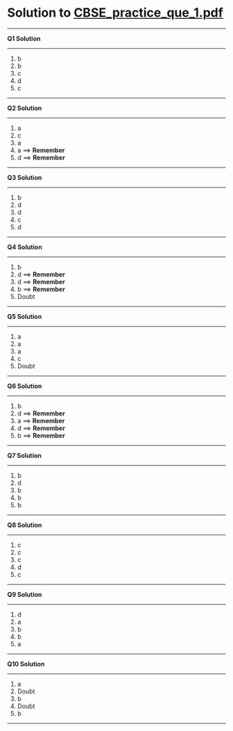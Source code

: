 # Solution to [CBSE_practice_que_1.pdf](Question_Bank/../CBSE_practise_que_1.pdf)

<hr>

**Q1 Solution**

<hr>

1. b
2. b
3. c
4. d
5. c

<hr>

**Q2 Solution**

<hr>

1. a
2. c
3. a
4. a ==> **Remember**
5. d ==> **Remember**

<hr>

**Q3 Solution**

<hr>

1. b
2. d
3. d
4. c
5. d

<hr>

**Q4 Solution**

<hr>

1. b
2. d ==> **Remember**
3. d ==> **Remember**
4. b ==> **Remember**
5. Doubt

<hr>

**Q5 Solution**

<hr>

1. a
2. a
3. a
4. c
5. Doubt

<hr>

**Q6 Solution**

<hr>

1. b
2. d ==> **Remember**
3. a ==> **Remember**
4. d ==> **Remember**
5. b ==> **Remember**

<hr>

**Q7 Solution**

<hr>

1. b
2. d
3. b
4. b
5. b

<hr>

**Q8 Solution**

<hr>

1. c
2. c
3. c
4. d
5. c

<hr>

**Q9 Solution**

<hr>

1. d
2. a
3. b
4. b
5. a

<hr>

**Q10 Solution**

<hr>

1. a
2. Doubt
3. b
4. Doubt
5. b

<hr>
